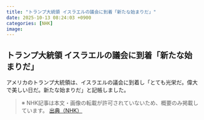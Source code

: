 ```yaml
---
title: "トランプ大統領 イスラエルの議会に到着「新たな始まりだ」"
date: 2025-10-13 08:24:03 +0900
categories: [NHK]
image: 
---
```

## トランプ大統領 イスラエルの議会に到着「新たな始まりだ」

アメリカのトランプ大統領は、イスラエルの議会に到着し「とても光栄だ。偉大で美しい日だ。新たな始まりだ」と記帳しました。

> ※ NHK記事は本文・画像の転載が許可されていないため、概要のみ掲載しています。
[出典（NHK）](http://www3.nhk.or.jp/news/html/20251013/k10014948141000.html)
